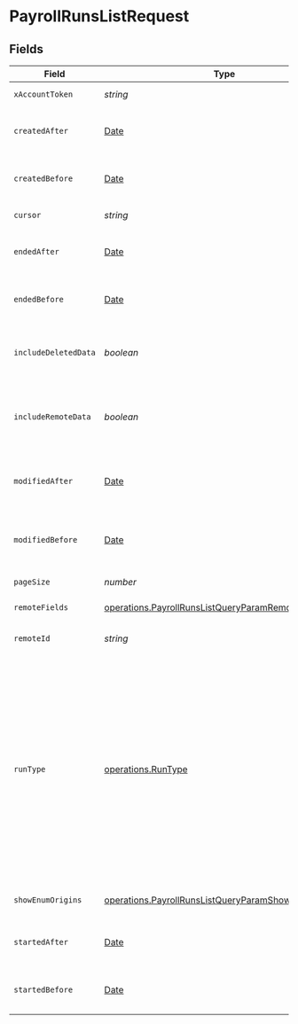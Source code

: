 # PayrollRunsListRequest


## Fields

| Field                                                                                                                                                                                                                                                                                     | Type                                                                                                                                                                                                                                                                                      | Required                                                                                                                                                                                                                                                                                  | Description                                                                                                                                                                                                                                                                               |
| ----------------------------------------------------------------------------------------------------------------------------------------------------------------------------------------------------------------------------------------------------------------------------------------- | ----------------------------------------------------------------------------------------------------------------------------------------------------------------------------------------------------------------------------------------------------------------------------------------- | ----------------------------------------------------------------------------------------------------------------------------------------------------------------------------------------------------------------------------------------------------------------------------------------- | ----------------------------------------------------------------------------------------------------------------------------------------------------------------------------------------------------------------------------------------------------------------------------------------- |
| `xAccountToken`                                                                                                                                                                                                                                                                           | *string*                                                                                                                                                                                                                                                                                  | :heavy_check_mark:                                                                                                                                                                                                                                                                        | Token identifying the end user.                                                                                                                                                                                                                                                           |
| `createdAfter`                                                                                                                                                                                                                                                                            | [Date](https://developer.mozilla.org/en-US/docs/Web/JavaScript/Reference/Global_Objects/Date)                                                                                                                                                                                             | :heavy_minus_sign:                                                                                                                                                                                                                                                                        | If provided, will only return objects created after this datetime.                                                                                                                                                                                                                        |
| `createdBefore`                                                                                                                                                                                                                                                                           | [Date](https://developer.mozilla.org/en-US/docs/Web/JavaScript/Reference/Global_Objects/Date)                                                                                                                                                                                             | :heavy_minus_sign:                                                                                                                                                                                                                                                                        | If provided, will only return objects created before this datetime.                                                                                                                                                                                                                       |
| `cursor`                                                                                                                                                                                                                                                                                  | *string*                                                                                                                                                                                                                                                                                  | :heavy_minus_sign:                                                                                                                                                                                                                                                                        | The pagination cursor value.                                                                                                                                                                                                                                                              |
| `endedAfter`                                                                                                                                                                                                                                                                              | [Date](https://developer.mozilla.org/en-US/docs/Web/JavaScript/Reference/Global_Objects/Date)                                                                                                                                                                                             | :heavy_minus_sign:                                                                                                                                                                                                                                                                        | If provided, will only return payroll runs ended after this datetime.                                                                                                                                                                                                                     |
| `endedBefore`                                                                                                                                                                                                                                                                             | [Date](https://developer.mozilla.org/en-US/docs/Web/JavaScript/Reference/Global_Objects/Date)                                                                                                                                                                                             | :heavy_minus_sign:                                                                                                                                                                                                                                                                        | If provided, will only return payroll runs ended before this datetime.                                                                                                                                                                                                                    |
| `includeDeletedData`                                                                                                                                                                                                                                                                      | *boolean*                                                                                                                                                                                                                                                                                 | :heavy_minus_sign:                                                                                                                                                                                                                                                                        | Whether to include data that was marked as deleted by third party webhooks.                                                                                                                                                                                                               |
| `includeRemoteData`                                                                                                                                                                                                                                                                       | *boolean*                                                                                                                                                                                                                                                                                 | :heavy_minus_sign:                                                                                                                                                                                                                                                                        | Whether to include the original data Merge fetched from the third-party to produce these models.                                                                                                                                                                                          |
| `modifiedAfter`                                                                                                                                                                                                                                                                           | [Date](https://developer.mozilla.org/en-US/docs/Web/JavaScript/Reference/Global_Objects/Date)                                                                                                                                                                                             | :heavy_minus_sign:                                                                                                                                                                                                                                                                        | If provided, only objects synced by Merge after this date time will be returned.                                                                                                                                                                                                          |
| `modifiedBefore`                                                                                                                                                                                                                                                                          | [Date](https://developer.mozilla.org/en-US/docs/Web/JavaScript/Reference/Global_Objects/Date)                                                                                                                                                                                             | :heavy_minus_sign:                                                                                                                                                                                                                                                                        | If provided, only objects synced by Merge before this date time will be returned.                                                                                                                                                                                                         |
| `pageSize`                                                                                                                                                                                                                                                                                | *number*                                                                                                                                                                                                                                                                                  | :heavy_minus_sign:                                                                                                                                                                                                                                                                        | Number of results to return per page.                                                                                                                                                                                                                                                     |
| `remoteFields`                                                                                                                                                                                                                                                                            | [operations.PayrollRunsListQueryParamRemoteFields](../../models/operations/payrollrunslistqueryparamremotefields.md)                                                                                                                                                                      | :heavy_minus_sign:                                                                                                                                                                                                                                                                        | Deprecated. Use show_enum_origins.                                                                                                                                                                                                                                                        |
| `remoteId`                                                                                                                                                                                                                                                                                | *string*                                                                                                                                                                                                                                                                                  | :heavy_minus_sign:                                                                                                                                                                                                                                                                        | The API provider's ID for the given object.                                                                                                                                                                                                                                               |
| `runType`                                                                                                                                                                                                                                                                                 | [operations.RunType](../../models/operations/runtype.md)                                                                                                                                                                                                                                  | :heavy_minus_sign:                                                                                                                                                                                                                                                                        | If provided, will only return PayrollRun's with this status. Options: ('REGULAR', 'OFF_CYCLE', 'CORRECTION', 'TERMINATION', 'SIGN_ON_BONUS')<br/><br/>* `REGULAR` - REGULAR<br/>* `OFF_CYCLE` - OFF_CYCLE<br/>* `CORRECTION` - CORRECTION<br/>* `TERMINATION` - TERMINATION<br/>* `SIGN_ON_BONUS` - SIGN_ON_BONUS |
| `showEnumOrigins`                                                                                                                                                                                                                                                                         | [operations.PayrollRunsListQueryParamShowEnumOrigins](../../models/operations/payrollrunslistqueryparamshowenumorigins.md)                                                                                                                                                                | :heavy_minus_sign:                                                                                                                                                                                                                                                                        | Which fields should be returned in non-normalized form.                                                                                                                                                                                                                                   |
| `startedAfter`                                                                                                                                                                                                                                                                            | [Date](https://developer.mozilla.org/en-US/docs/Web/JavaScript/Reference/Global_Objects/Date)                                                                                                                                                                                             | :heavy_minus_sign:                                                                                                                                                                                                                                                                        | If provided, will only return payroll runs started after this datetime.                                                                                                                                                                                                                   |
| `startedBefore`                                                                                                                                                                                                                                                                           | [Date](https://developer.mozilla.org/en-US/docs/Web/JavaScript/Reference/Global_Objects/Date)                                                                                                                                                                                             | :heavy_minus_sign:                                                                                                                                                                                                                                                                        | If provided, will only return payroll runs started before this datetime.                                                                                                                                                                                                                  |